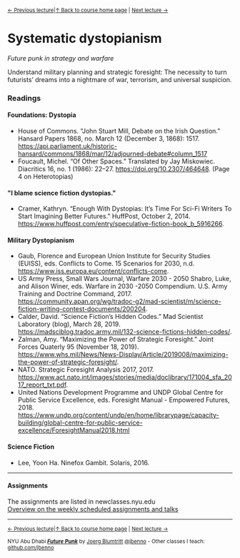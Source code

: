 <sup>[&larr; Previous lecture](/files/07.md)|[&uarr; Back to course home page](/README.md) | [Next lecture &rarr;](/files/09.md)</sup>  

# Systematic dystopianism
*Future punk in strategy and warfare*

Understand military planning and strategic foresight: The necessity to turn futurists’ dreams into a nightmare of war, terrorism, and universal suspicion. 

### Readings

#### Foundations: Dystopia
- House of Commons. “John Stuart Mill, Debate on the Irish Question.” Hansard Papers 1868, no. March 12 (December 3, 1868): 1517. https://api.parliament.uk/historic-hansard/commons/1868/mar/12/adjourned-debate#column_1517
- Foucault, Michel. “Of Other Spaces.” Translated by Jay Miskowiec. Diacritics 16, no. 1 (1986): 22–27. https://doi.org/10.2307/464648. (Page 4 on Heterotopias)

#### "I blame science fiction dystopias."
- Cramer, Kathryn. “Enough With Dystopias: It’s Time For Sci-Fi Writers To Start Imagining Better Futures.” HuffPost, October 2, 2014. https://www.huffpost.com/entry/speculative-fiction-book_b_5916266.

#### Military Dystopianism
- Gaub, Florence and European Union Institute for Security Studies (EUISS), eds. Conflicts to Come. 15 Scenarios for 2030, n.d. https://www.iss.europa.eu/content/conflicts-come.
- US Army Press, Small Wars Journal, Warfare 2030 - 2050 Shabro, Luke, and Alison Winer, eds. Warfare in 2030 -2050 Compendium. U.S. Army Training and Doctrine Command, 2017. https://community.apan.org/wg/tradoc-g2/mad-scientist/m/science-fiction-writing-contest-documents/200204.
- Calder, David. “Science Fiction’s Hidden Codes.” Mad Scientist Laboratory (blog), March 28, 2019. https://madsciblog.tradoc.army.mil/132-science-fictions-hidden-codes/.
- Zalman, Amy. “Maximizing the Power of Strategic Foresight.” Joint Forces Quaterly 95 (November 18, 2019). https://www.whs.mil/News/News-Display/Article/2019008/maximizing-the-power-of-strategic-foresight/.
- NATO. Strategic Foresight Analysis 2017, 2017. https://www.act.nato.int/images/stories/media/doclibrary/171004_sfa_2017_report_txt.pdf.
- United Nations Development Programme and UNDP Global Centre for Public Service Excellence, eds. Foresight Manual - Empowered Futures, 2018. https://www.undp.org/content/undp/en/home/librarypage/capacity-building/global-centre-for-public-service-excellence/ForesightManual2018.html


#### Science Fiction
- Lee, Yoon Ha. Ninefox Gambit. Solaris, 2016.

***

#### Assignments
The assignments are listed in newclasses.nyu.edu  
[Overview on the weekly scheduled assignments and talks](https://docs.google.com/spreadsheets/d/1X1GFioqqV0LJTk4EP8K0p6nl-vHBqKvkfuaAfof8oeA/edit?usp=sharing)  


***
<sup>[&larr; Previous lecture](/files/07.md)|[&uarr; Back to course home page](/README.md) | [Next lecture &rarr;](/files/09.md)</sup>  
  
<sup>NYU Abu Dhabi ***[Future Punk](/README.md)*** by [Joerg Blumtritt](https://jbenno.net) [@jbenno](https://twitter.com/jbenno) - Other classes I teach: [github.com/jbenno](https://github.com/jbenno/teaching/blob/master/README.md)</sup>


